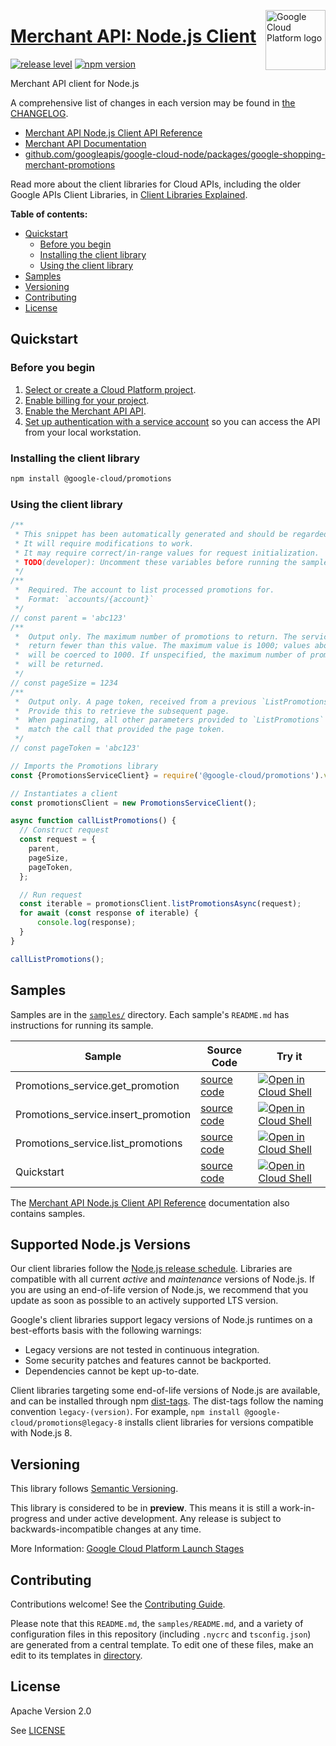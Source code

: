 [//]: # "This README.md file is auto-generated, all changes to this file will be lost."
[//]: # "To regenerate it, use `python -m synthtool`."
<img src="https://avatars2.githubusercontent.com/u/2810941?v=3&s=96" alt="Google Cloud Platform logo" title="Google Cloud Platform" align="right" height="96" width="96"/>

# [Merchant API: Node.js Client](https://github.com/googleapis/google-cloud-node/tree/main/packages/google-shopping-merchant-promotions)

[![release level](https://img.shields.io/badge/release%20level-preview-yellow.svg?style=flat)](https://cloud.google.com/terms/launch-stages)
[![npm version](https://img.shields.io/npm/v/@google-cloud/promotions.svg)](https://www.npmjs.org/package/@google-cloud/promotions)




Merchant API client for Node.js


A comprehensive list of changes in each version may be found in
[the CHANGELOG](https://github.com/googleapis/google-cloud-node/tree/main/packages/google-shopping-merchant-promotions/CHANGELOG.md).

* [Merchant API Node.js Client API Reference][client-docs]
* [Merchant API Documentation][product-docs]
* [github.com/googleapis/google-cloud-node/packages/google-shopping-merchant-promotions](https://github.com/googleapis/google-cloud-node/tree/main/packages/google-shopping-merchant-promotions)

Read more about the client libraries for Cloud APIs, including the older
Google APIs Client Libraries, in [Client Libraries Explained][explained].

[explained]: https://cloud.google.com/apis/docs/client-libraries-explained

**Table of contents:**


* [Quickstart](#quickstart)
  * [Before you begin](#before-you-begin)
  * [Installing the client library](#installing-the-client-library)
  * [Using the client library](#using-the-client-library)
* [Samples](#samples)
* [Versioning](#versioning)
* [Contributing](#contributing)
* [License](#license)

## Quickstart

### Before you begin

1.  [Select or create a Cloud Platform project][projects].
1.  [Enable billing for your project][billing].
1.  [Enable the Merchant API API][enable_api].
1.  [Set up authentication with a service account][auth] so you can access the
    API from your local workstation.

### Installing the client library

```bash
npm install @google-cloud/promotions
```


### Using the client library

```javascript
/**
 * This snippet has been automatically generated and should be regarded as a code template only.
 * It will require modifications to work.
 * It may require correct/in-range values for request initialization.
 * TODO(developer): Uncomment these variables before running the sample.
 */
/**
 *  Required. The account to list processed promotions for.
 *  Format: `accounts/{account}`
 */
// const parent = 'abc123'
/**
 *  Output only. The maximum number of promotions to return. The service may
 *  return fewer than this value. The maximum value is 1000; values above 1000
 *  will be coerced to 1000. If unspecified, the maximum number of promotions
 *  will be returned.
 */
// const pageSize = 1234
/**
 *  Output only. A page token, received from a previous `ListPromotions` call.
 *  Provide this to retrieve the subsequent page.
 *  When paginating, all other parameters provided to `ListPromotions` must
 *  match the call that provided the page token.
 */
// const pageToken = 'abc123'

// Imports the Promotions library
const {PromotionsServiceClient} = require('@google-cloud/promotions').v1beta;

// Instantiates a client
const promotionsClient = new PromotionsServiceClient();

async function callListPromotions() {
  // Construct request
  const request = {
    parent,
    pageSize,
    pageToken,
  };

  // Run request
  const iterable = promotionsClient.listPromotionsAsync(request);
  for await (const response of iterable) {
      console.log(response);
  }
}

callListPromotions();

```



## Samples

Samples are in the [`samples/`](https://github.com/googleapis/google-cloud-node/tree/main/packages/google-shopping-merchant-promotions/samples) directory. Each sample's `README.md` has instructions for running its sample.

| Sample                      | Source Code                       | Try it |
| --------------------------- | --------------------------------- | ------ |
| Promotions_service.get_promotion | [source code](https://github.com/googleapis/google-cloud-node/blob/main/packages/google-shopping-merchant-promotions/samples/generated/v1beta/promotions_service.get_promotion.js) | [![Open in Cloud Shell][shell_img]](https://console.cloud.google.com/cloudshell/open?git_repo=https://github.com/googleapis/google-cloud-node&page=editor&open_in_editor=packages/google-shopping-merchant-promotions/samples/generated/v1beta/promotions_service.get_promotion.js,packages/google-shopping-merchant-promotions/samples/README.md) |
| Promotions_service.insert_promotion | [source code](https://github.com/googleapis/google-cloud-node/blob/main/packages/google-shopping-merchant-promotions/samples/generated/v1beta/promotions_service.insert_promotion.js) | [![Open in Cloud Shell][shell_img]](https://console.cloud.google.com/cloudshell/open?git_repo=https://github.com/googleapis/google-cloud-node&page=editor&open_in_editor=packages/google-shopping-merchant-promotions/samples/generated/v1beta/promotions_service.insert_promotion.js,packages/google-shopping-merchant-promotions/samples/README.md) |
| Promotions_service.list_promotions | [source code](https://github.com/googleapis/google-cloud-node/blob/main/packages/google-shopping-merchant-promotions/samples/generated/v1beta/promotions_service.list_promotions.js) | [![Open in Cloud Shell][shell_img]](https://console.cloud.google.com/cloudshell/open?git_repo=https://github.com/googleapis/google-cloud-node&page=editor&open_in_editor=packages/google-shopping-merchant-promotions/samples/generated/v1beta/promotions_service.list_promotions.js,packages/google-shopping-merchant-promotions/samples/README.md) |
| Quickstart | [source code](https://github.com/googleapis/google-cloud-node/blob/main/packages/google-shopping-merchant-promotions/samples/quickstart.js) | [![Open in Cloud Shell][shell_img]](https://console.cloud.google.com/cloudshell/open?git_repo=https://github.com/googleapis/google-cloud-node&page=editor&open_in_editor=packages/google-shopping-merchant-promotions/samples/quickstart.js,packages/google-shopping-merchant-promotions/samples/README.md) |



The [Merchant API Node.js Client API Reference][client-docs] documentation
also contains samples.

## Supported Node.js Versions

Our client libraries follow the [Node.js release schedule](https://github.com/nodejs/release#release-schedule).
Libraries are compatible with all current _active_ and _maintenance_ versions of
Node.js.
If you are using an end-of-life version of Node.js, we recommend that you update
as soon as possible to an actively supported LTS version.

Google's client libraries support legacy versions of Node.js runtimes on a
best-efforts basis with the following warnings:

* Legacy versions are not tested in continuous integration.
* Some security patches and features cannot be backported.
* Dependencies cannot be kept up-to-date.

Client libraries targeting some end-of-life versions of Node.js are available, and
can be installed through npm [dist-tags](https://docs.npmjs.com/cli/dist-tag).
The dist-tags follow the naming convention `legacy-(version)`.
For example, `npm install @google-cloud/promotions@legacy-8` installs client libraries
for versions compatible with Node.js 8.

## Versioning

This library follows [Semantic Versioning](http://semver.org/).







This library is considered to be in **preview**. This means it is still a
work-in-progress and under active development. Any release is subject to
backwards-incompatible changes at any time.


More Information: [Google Cloud Platform Launch Stages][launch_stages]

[launch_stages]: https://cloud.google.com/terms/launch-stages

## Contributing

Contributions welcome! See the [Contributing Guide](https://github.com/googleapis/google-cloud-node/blob/main/CONTRIBUTING.md).

Please note that this `README.md`, the `samples/README.md`,
and a variety of configuration files in this repository (including `.nycrc` and `tsconfig.json`)
are generated from a central template. To edit one of these files, make an edit
to its templates in
[directory](https://github.com/googleapis/synthtool).

## License

Apache Version 2.0

See [LICENSE](https://github.com/googleapis/google-cloud-node/blob/main/LICENSE)

[client-docs]: https://cloud.google.com/nodejs/docs/reference/merchantapi/latest
[product-docs]: https://developers.google.com/merchant/api
[shell_img]: https://gstatic.com/cloudssh/images/open-btn.png
[projects]: https://console.cloud.google.com/project
[billing]: https://support.google.com/cloud/answer/6293499#enable-billing
[enable_api]: https://console.cloud.google.com/flows/enableapi?apiid=merchantapi.googleapis.com
[auth]: https://cloud.google.com/docs/authentication/getting-started
